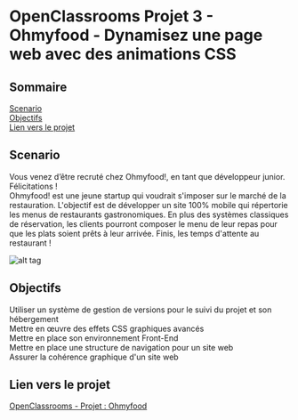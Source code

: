 # OpenClassrooms Projet 3 - Ohmyfood - Dynamisez une page web avec des animations CSS

## Sommaire
[Scenario](#scenario) <br>
[Objectifs](#objectifs) <br>
[Lien vers le projet](#lien-vers-le-projet) <br>

## Scenario
Vous venez d’être recruté chez Ohmyfood!, en tant que développeur junior. Félicitations ! <br>
Ohmyfood! est une jeune startup qui voudrait s'imposer sur le marché de la restauration. L'objectif est de développer un site 100% 
mobile qui répertorie les menus de restaurants gastronomiques. En plus des systèmes classiques de réservation, les clients pourront 
composer le menu de leur repas pour que les plats soient prêts à leur arrivée. Finis, les temps d'attente au restaurant !

![alt tag]([https://github.com/balbijoh/OC-P3-Ohmyfood/model.jpg](https://github.com/balbijoh/OC-P3-Ohmyfood/blob/a3b62b49ec057d843f80f2e865d2d7914269e038/model.jpg))

## Objectifs
Utiliser un système de gestion de versions pour le suivi du projet et son hébergement <br>
Mettre en œuvre des effets CSS graphiques avancés <br>
Mettre en place son environnement Front-End <br>
Mettre en place une structure de navigation pour un site web <br>
Assurer la cohérence graphique d'un site web

## Lien vers le projet
[OpenClassrooms - Projet : Ohmyfood](https://balbijoh.github.io/OC-P3-Ohmyfood/index.html)
